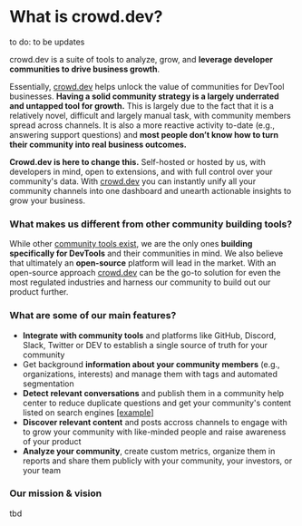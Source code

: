 # What is crowd.dev?

to do: to be updates



crowd.dev is a suite of tools to analyze, grow, and **leverage developer communities to drive business growth**.

Essentially, [crowd.dev](http://crowd.dev) helps unlock the value of communities for DevTool businesses. **Having a solid community strategy is a largely underrated and untapped tool for growth.** This is largely due to the fact that it is a relatively novel, difficult and largely manual task, with community members spread across channels. It is also a more reactive activity to-date (e.g., answering support questions) and **most people don’t know how to turn their community into real business outcomes.**

**Crowd.dev is here to change this.** Self-hosted or hosted by us, with developers in mind, open to extensions, and with full control over your community's data. With [crowd.dev](http://crowd.dev) you can instantly unify all your community channels into one dashboard and unearth actionable insights to grow your business.

### What makes us different from other community building tools?

While other [community tools exist](https://www.notion.so/e98cd0e40e95401a80b99f14852a8102?pvs=21), we are the only ones **building specifically for DevTools** and their communities in mind. We also believe that ultimately an **open-source** platform will lead in the market. With an open-source approach [crowd.dev](http://crowd.dev) can be the go-to solution for even the most regulated industries and harness our community to build out our product further.

### What are some of our main features?

* **Integrate with community tools** and platforms like GitHub, Discord, Slack, Twitter or DEV to establish a single source of truth for your community
* Get background **information about your community members** (e.g., organizations, interests) and manage them with tags and automated segmentation
* **Detect relevant conversations** and publish them in a community help center to reduce duplicate questions and get your community's content listed on search engines [\[example\]](https://open.crowd.dev/crowd)
* **Discover relevant content** and posts accross channels to engage with to grow your community with like-minded people and raise awareness of your product
* **Analyze your community**, create custom metrics, organize them in reports and share them publicly with your community, your investors, or your team

### Our mission & vision

tbd
